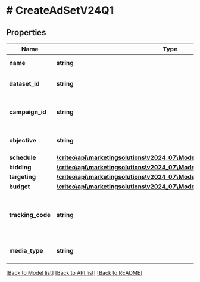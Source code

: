 # # CreateAdSetV24Q1

## Properties

Name | Type | Description | Notes
------------ | ------------- | ------------- | -------------
**name** | **string** | Name of the ad set |
**dataset_id** | **string** | Dataset id of this ad set |
**campaign_id** | **string** | Campaign id this ad set belongs to |
**objective** | **string** | Objective of the ad set |
**schedule** | [**\criteo\api\marketingsolutions\v2024_07\Model\CreateAdSetScheduleV24Q1**](CreateAdSetScheduleV24Q1.md) |  |
**bidding** | [**\criteo\api\marketingsolutions\v2024_07\Model\CreateAdSetBiddingV24Q1**](CreateAdSetBiddingV24Q1.md) |  |
**targeting** | [**\criteo\api\marketingsolutions\v2024_07\Model\CreateAdSetTargetingV24Q1**](CreateAdSetTargetingV24Q1.md) |  |
**budget** | [**\criteo\api\marketingsolutions\v2024_07\Model\CreateAdSetBudgetV24Q1**](CreateAdSetBudgetV24Q1.md) |  | [optional]
**tracking_code** | **string** | The click tracking code associated to this Ad Set. |
**media_type** | **string** | Media type for the ad set |

[[Back to Model list]](../../README.md#models) [[Back to API list]](../../README.md#endpoints) [[Back to README]](../../README.md)
